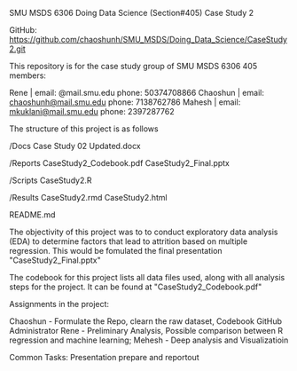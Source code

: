 SMU MSDS 6306 Doing Data Science (Section#405) Case Study 2  

GitHub: https://github.com/chaoshunh/SMU_MSDS/Doing_Data_Science/CaseStudy2.git

This repository is for the case study group of SMU MSDS 6306 405 members:

Rene | email: @mail.smu.edu phone: 50374708866
Chaoshun | email: chaoshunh@mail.smu.edu phone: 7138762786
Mahesh | email: mkuklani@mail.smu.edu phone: 2397287762

The structure of this project is as follows

/Docs
	Case Study 02 Updated.docx
  
/Reports
	CaseStudy2_Codebook.pdf
  	CaseStudy2_Final.pptx
  
/Scripts
	CaseStudy2.R
  
/Results
	CaseStudy2.rmd
  	CaseStudy2.html
  
README.md

The objectivity of this project was to to conduct exploratory data analysis (EDA) to determine factors that lead to attrition based on multiple regression. This would be fomulated the final presentation "CaseStudy2_Final.pptx"

The codebook for this project lists all data files used, along with all analysis steps for the project. It can be found at "CaseStudy2_Codebook.pdf"

Assignments in the project:

Chaoshun - Formulate the Repo, clearn the raw dataset, Codebook GitHub Administrator
Rene - Preliminary Analysis, Possible comparison between R regression and machine learning; 
Mehesh - Deep analysis and Visualizatioin

Common Tasks: Presentation prepare and reportout
